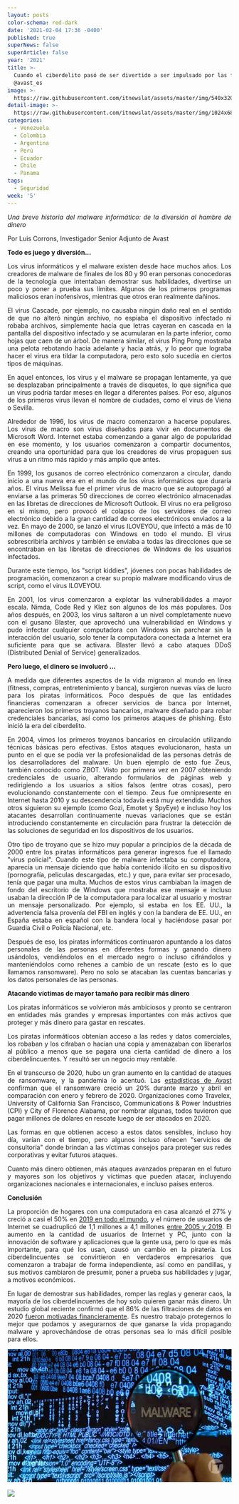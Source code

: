 ```yaml
---
layout: posts
color-schema: red-dark
date: '2021-02-04 17:36 -0400'
published: true
superNews: false
superArticle: false
year: '2021'
title: >-
  Cuando el ciberdelito pasó de ser divertido a ser impulsado por las finanzas
  @avast_es
image: >-
  https://raw.githubusercontent.com/itnewslat/assets/master/img/540x320/Malware-Virus-p.jpg
detail-image: >-
  https://raw.githubusercontent.com/itnewslat/assets/master/img/1024x680/Malware-Virus-g.jpg
categories:
  - Venezuela
  - Colombia
  - Argentina
  - Perú
  - Ecuador
  - Chile
  - Panama
tags:
  - Seguridad
week: '5'
---
```

<p style="text-align: justify;"><strong></strong></p>
<p style="text-align: justify;"><em>Una breve historia del malware informático: de la diversión al hambre de dinero</em></p>
<p style="text-align: justify;">Por Luis Corrons, Investigador Senior Adjunto de Avast</p>
<p style="text-align: justify;"><strong>Todo es juego y diversión...</strong></p>
<p style="text-align: justify;">Los virus informáticos y el malware existen desde hace muchos años. Los creadores de malware de finales de los 80 y 90 eran personas conocedoras de la tecnología que intentaban demostrar sus habilidades, divertirse un poco y poner a prueba sus límites. Algunos de los primeros programas maliciosos eran inofensivos, mientras que otros eran realmente dañinos.</p>
<p style="text-align: justify;">El virus Cascade, por ejemplo, no causaba ningún daño real en el sentido de que no alteró ningún archivo, no espiaba el dispositivo infectado ni robaba archivos, simplemente hacía que letras cayeran en cascada en la pantalla del dispositivo infectado y se acumularan en la parte inferior, como hojas que caen de un árbol. De manera similar, el virus Ping Pong mostraba una pelota rebotando hacia adelante y hacia atrás, y lo peor que lograba hacer el virus era tildar la computadora, pero esto solo sucedía en ciertos tipos de máquinas.</p>
<p style="text-align: justify;">En aquel entonces, los virus y el malware se propagan lentamente, ya que se desplazaban principalmente a través de disquetes, lo que significa que un virus podría tardar meses en llegar a diferentes países. Por eso, algunos de los primeros virus llevan el nombre de ciudades, como el virus de Viena o Sevilla.</p>
<p style="text-align: justify;">Alrededor de 1996, los virus de macro comenzaron a hacerse populares. Los virus de macro son virus diseñados para vivir en documentos de Microsoft Word. Internet estaba comenzando a ganar algo de popularidad en ese momento, y los usuarios comenzaron a compartir documentos, creando una oportunidad para que los creadores de virus propaguen sus virus a un ritmo más rápido y más amplio que antes.</p>
<p style="text-align: justify;">En 1999, los gusanos de correo electrónico comenzaron a circular, dando inicio a una nueva era en el mundo de los virus informáticos que duraría años. El virus Melissa fue el primer virus de macro que se autopropagó al enviarse a las primeras 50 direcciones de correo electrónico almacenadas en las libretas de direcciones de Microsoft Outlook. El virus no era peligroso en sí mismo, pero provocó el colapso de los servidores de correo electrónico debido a la gran cantidad de correos electrónicos enviados a la vez. En mayo de 2000, se lanzó el virus ILOVEYOU, que infectó a más de 10 millones de computadoras con Windows en todo el mundo. El virus sobrescribiría archivos y también se enviaba a todas las direcciones que se encontraban en las libretas de direcciones de Windows de los usuarios infectados.</p>
<p style="text-align: justify;">Durante este tiempo, los "script kiddies", jóvenes con pocas habilidades de programación, comenzaron a crear su propio malware modificando virus de script, como el virus ILOVEYOU.</p>
<p style="text-align: justify;">En 2001, los virus comenzaron a explotar las vulnerabilidades a mayor escala. Nimda, Code Red y Klez son algunos de los más populares. Dos años después, en 2003, los virus saltaron a un nivel completamente nuevo con el gusano Blaster, que aprovechó una vulnerabilidad en Windows y pudo infectar cualquier computadora con Windows sin parchear sin la interacción del usuario, solo tener la computadora conectada a Internet era suficiente para que se activara. Blaster llevó a cabo ataques DDoS (Distributed Denial of Service) generalizados.</p>
<p style="text-align: justify;"><strong>Pero luego, el dinero se involucró ...</strong></p>
<p style="text-align: justify;">A medida que diferentes aspectos de la vida migraron al mundo en línea (fitness, compras, entretenimiento y banca), surgieron nuevas vías de lucro para los piratas informáticos. Poco después de que las entidades financieras comenzaran a ofrecer servicios de banca por Internet, aparecieron los primeros troyanos bancarios, malware diseñado para robar credenciales bancarias, así como los primeros ataques de phishing. Esto inició la era del ciberdelito.</p>
<p style="text-align: justify;">En 2004, vimos los primeros troyanos bancarios en circulación utilizando técnicas básicas pero efectivas. Estos ataques evolucionaron, hasta un punto en el que se podía ver la profesionalidad de las personas detrás de los desarrolladores del malware. Un buen ejemplo de esto fue Zeus, también conocido como ZBOT. Visto por primera vez en 2007 obteniendo credenciales de usuario, alterando formularios de páginas web y redirigiendo a los usuarios a sitios falsos (entre otras cosas), pero evolucionando constantemente con el tiempo. Zeus fue omnipresente en Internet hasta 2010 y su descendencia todavía está muy extendida. Muchos otros siguieron su ejemplo (como Gozi, Emotet y SpyEye) e incluso hoy los atacantes desarrollan continuamente nuevas variaciones que se están introduciendo constantemente en circulación para frustrar la detección de las soluciones de seguridad en los dispositivos de los usuarios.</p>
<p style="text-align: justify;">Otro tipo de troyano que se hizo muy popular a principios de la década de 2000 entre los piratas informáticos para generar ingresos fue el llamado "virus policial". Cuando este tipo de malware infectaba su computadora, aparecía un mensaje diciendo que había contenido ilícito en su dispositivo (pornografía, películas descargadas, etc.) y que, para evitar ser procesado, tenía que pagar una multa. Muchos de estos virus cambiaban la imagen de fondo del escritorio de Windows que mostraba ese mensaje e incluso usaban la dirección IP de la computadora para localizar al usuario y mostrar un mensaje personalizado. Por ejemplo, si estaba en los EE. UU., la advertencia falsa provenía del FBI en inglés y con la bandera de EE. UU., en España estaba en español con la bandera local y haciéndose pasar por Guardia Civil o Policía Nacional, etc.</p>
<p style="text-align: justify;">Después de eso, los piratas informáticos continuaron apuntando a los datos personales de las personas en diferentes formas y ganando dinero usándolos, vendiéndolos en el mercado negro o incluso cifrándolos y manteniéndolos como rehenes a cambio de un rescate (esto es lo que llamamos ransomware). Pero no solo se atacaban las cuentas bancarias y los datos personales de las personas.</p>
<p style="text-align: justify;"><strong>Atacando víctimas de mayor tamaño para recibir más dinero</strong></p>
<p style="text-align: justify;">Los piratas informáticos se volvieron más ambiciosos y pronto se centraron en entidades más grandes y empresas importantes con más activos que proteger y más dinero para gastar en rescates.</p>
<p style="text-align: justify;">Los piratas informáticos obtenían acceso a las redes y datos comerciales, los robaban y los cifraban o hacían una copia y amenazaban con liberarlos al público a menos que se pagara una cierta cantidad de dinero a los ciberdelincuentes. Y resultó ser un negocio muy rentable.</p>
<p style="text-align: justify;">En el transcurso de 2020, hubo un gran aumento en la cantidad de ataques de ransomware, y la pandemia lo acentuó. Las <a href="https://press.avast.com/2020-the-year-of-fake-news-covid-related-scams-and-ransomware">estadísticas de Avast</a> confirman que el ransomware creció un 20% durante marzo y abril en comparación con enero y febrero de 2020. Organizaciones como Travelex, University of California San Francisco, Communications &amp; Power Industries (CPI) y City of Florence Alabama, por nombrar algunas, todos tuvieron que pagar millones de dólares en rescate luego de ser atacados en 2020.</p>
<p style="text-align: justify;">Las formas en que obtienen acceso a estos datos sensibles, incluso hoy día, varían con el tiempo, pero algunos incluso ofrecen "servicios de consultoría" donde brindan a las víctimas consejos para proteger sus redes corporativas y evitar futuros ataques.</p>
<p style="text-align: justify;">Cuanto más dinero obtienen, más ataques avanzados preparan en el futuro y mayores son los objetivos y víctimas que pueden atacar, incluyendo organizaciones nacionales e internacionales, e incluso países enteros.</p>
<p style="text-align: justify;"><strong>Conclusión</strong></p>
<p style="text-align: justify;">La proporción de hogares con una computadora en casa alcanzó el 27% y creció a casi el 50% en <a href="https://www.statista.com/statistics/748551/worldwide-households-with-computer/">2019 en todo el mundo</a>, y el número de usuarios de Internet se cuadruplicó de 1,1 millones a 4,1 millones <a href="https://www.statista.com/statistics/273018/number-of-internet-users-worldwide/">entre 2005 y 2019</a>. El aumento en la cantidad de usuarios de Internet y PC, junto con la innovación de software y aplicaciones que la gente usa, pero lo que es más importante, para qué los usan, causó un cambio en la piratería. Los ciberdelincuentes se convirtieron en verdaderos empresarios que comenzaron a trabajar de forma independiente, así como en pandillas, y sus motivos cambiaron de presumir, poner a prueba sus habilidades y jugar, a motivos económicos.</p>
<p style="text-align: justify;">En lugar de demostrar sus habilidades, romper las reglas y generar caos, la mayoría de los ciberdelincuentes de hoy solo quieren ganar más dinero. Un estudio global reciente confirmó que el 86% de las filtraciones de datos en 2020 <a href="https://enterprise.verizon.com/en-gb/resources/reports/dbir/">fueron motivadas financieramente</a>. Es nuestro trabajo protegernos lo mejor que podamos y asegurarnos de que ganarse la vida propagando malware y aprovechándose de otras personas sea lo más difícil posible para ellos.</p>

![](https://raw.githubusercontent.com/itnewslat/assets/master/img/540x320/Malware-Virus-p.jpg)

<img src="https://tracker.metricool.com/c3po.jpg?hash=56f88a41e39ab42c063cc51676587a04"/>